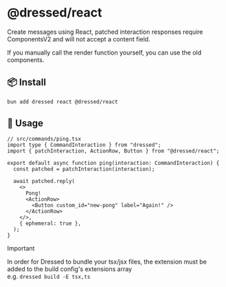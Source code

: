# @dressed/react

Create messages using React, patched interaction responses require ComponentsV2 and will not accept a content field.

If you manually call the render function yourself, you can use the old components.

## 📦 Install

```bash
bun add dressed react @dressed/react
```

## 🚀 Usage

```tsx
// src/commands/ping.tsx
import type { CommandInteraction } from "dressed";
import { patchInteraction, ActionRow, Button } from "@dressed/react";

export default async function ping(interaction: CommandInteraction) {
  const patched = patchInteraction(interaction);

  await patched.reply(
    <>
      Pong!
      <ActionRow>
        <Button custom_id="new-pong" label="Again!" />
      </ActionRow>
    </>,
    { ephemeral: true },
  );
}
```

> [!IMPORTANT]
> In order for Dressed to bundle your tsx/jsx files, the extension must be added to the build config's extensions array\
> e.g. `dressed build -E tsx,ts`
